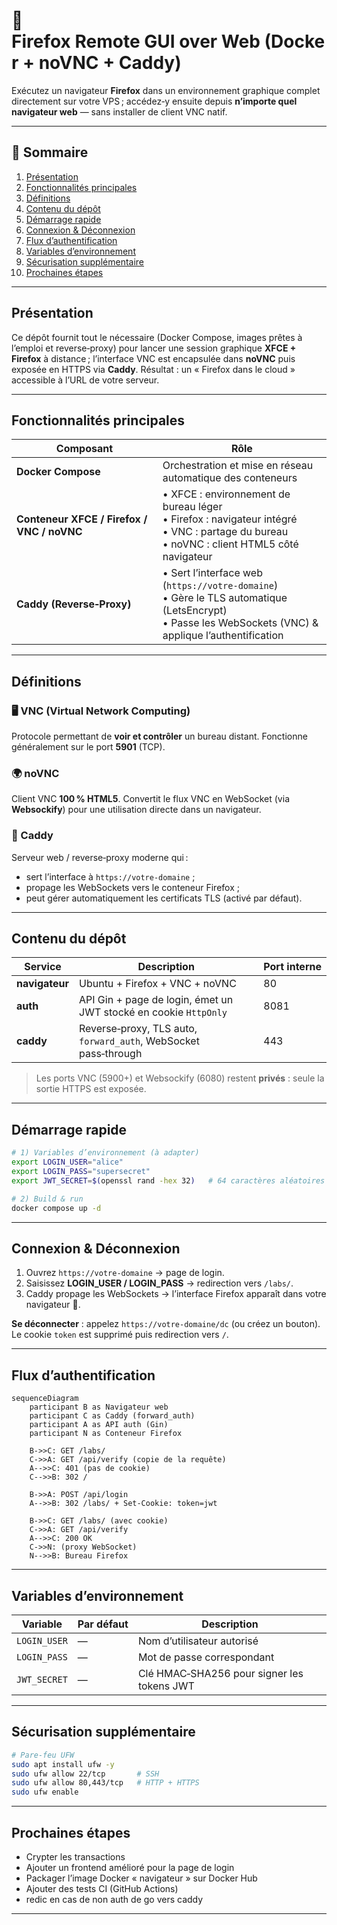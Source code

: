 # 🦊 Firefox Remote GUI over Web (Docker + noVNC + Caddy)

Exécutez un navigateur **Firefox** dans un environnement graphique complet directement sur votre VPS ; accédez‑y ensuite depuis **n’importe quel navigateur web** — sans installer de client VNC natif.

---

## 📑 Sommaire

1. [Présentation](#présentation)
2. [Fonctionnalités principales](#fonctionnalités-principales)
3. [Définitions](#définitions)
4. [Contenu du dépôt](#contenu-du-dépôt)
5. [Démarrage rapide](#démarrage-rapide)
6. [Connexion & Déconnexion](#connexion--déconnexion)
7. [Flux d’authentification](#flux-dauthentification)
8. [Variables d’environnement](#variables-denvironnement)
9. [Sécurisation supplémentaire](#sécurisation-supplémentaire)
10. [Prochaines étapes](#prochaines-étapes)

---

## Présentation

Ce dépôt fournit tout le nécessaire (Docker Compose, images prêtes à l’emploi et reverse‑proxy) pour lancer une session graphique **XFCE + Firefox** à distance ; l’interface VNC est encapsulée dans **noVNC** puis exposée en HTTPS via **Caddy**. Résultat : un « Firefox dans le cloud » accessible à l’URL de votre serveur.

---

## Fonctionnalités principales

| Composant | Rôle |
|-----------|------|
| **Docker Compose** | Orchestration et mise en réseau automatique des conteneurs |
| **Conteneur XFCE / Firefox / VNC / noVNC** | • XFCE : environnement de bureau léger<br>• Firefox : navigateur intégré<br>• VNC : partage du bureau<br>• noVNC : client HTML5 côté navigateur |
| **Caddy (Reverse‑Proxy)** | • Sert l’interface web (<code>https://votre‑domaine</code>)<br>• Gère le TLS automatique (LetsEncrypt)<br>• Passe les WebSockets (VNC) & applique l’authentification |

---

## Définitions

### 🖥️ VNC (Virtual Network Computing)
Protocole permettant de **voir et contrôler** un bureau distant. Fonctionne généralement sur le port **5901** (TCP).

### 🌍 noVNC
Client VNC **100 % HTML5**. Convertit le flux VNC en WebSocket (via **Websockify**) pour une utilisation directe dans un navigateur.

### 🧰 Caddy
Serveur web / reverse‑proxy moderne qui :

* sert l’interface à <code>https://votre‑domaine</code> ;
* propage les WebSockets vers le conteneur Firefox ;
* peut gérer automatiquement les certificats TLS (activé par défaut).

---

## Contenu du dépôt

| Service | Description | Port interne |
|---------|-------------|--------------|
| **navigateur** | Ubuntu + Firefox + VNC + noVNC | 80 |
| **auth** | API Gin + page de login, émet un JWT stocké en cookie <code>HttpOnly</code> | 8081 |
| **caddy** | Reverse‑proxy, TLS auto, <code>forward_auth</code>, WebSocket pass‑through | 443 |

> Les ports VNC (5900+) et Websockify (6080) restent **privés** : seule la sortie HTTPS est exposée.

---

## Démarrage rapide

```bash
# 1) Variables d’environnement (à adapter)
export LOGIN_USER="alice"
export LOGIN_PASS="supersecret"
export JWT_SECRET=$(openssl rand -hex 32)   # 64 caractères aléatoires

# 2) Build & run
docker compose up -d
```

---

## Connexion & Déconnexion

1. Ouvrez <code>https://votre‑domaine</code> → page de login.
2. Saisissez **LOGIN_USER / LOGIN_PASS** → redirection vers <code>/labs/</code>.
3. Caddy propage les WebSockets → l’interface Firefox apparaît dans votre navigateur 🎉.

**Se déconnecter** : appelez <code>https://votre‑domaine/dc</code> (ou créez un bouton). Le cookie <code>token</code> est supprimé puis redirection vers <code>/</code>.

---

## Flux d’authentification

```mermaid
sequenceDiagram
    participant B as Navigateur web
    participant C as Caddy (forward_auth)
    participant A as API auth (Gin)
    participant N as Conteneur Firefox

    B->>C: GET /labs/
    C->>A: GET /api/verify (copie de la requête)
    A-->>C: 401 (pas de cookie)
    C-->>B: 302 /

    B->>A: POST /api/login
    A-->>B: 302 /labs/ + Set-Cookie: token=jwt

    B->>C: GET /labs/ (avec cookie)
    C->>A: GET /api/verify
    A-->>C: 200 OK
    C->>N: (proxy WebSocket)
    N-->>B: Bureau Firefox
```

---

## Variables d’environnement

| Variable | Par défaut | Description |
|----------|------------|-------------|
| `LOGIN_USER` | — | Nom d’utilisateur autorisé |
| `LOGIN_PASS` | — | Mot de passe correspondant |
| `JWT_SECRET` | — | Clé HMAC‑SHA256 pour signer les tokens JWT |

---

## Sécurisation supplémentaire

```bash
# Pare‑feu UFW
sudo apt install ufw -y
sudo ufw allow 22/tcp       # SSH
sudo ufw allow 80,443/tcp   # HTTP + HTTPS
sudo ufw enable
```

---

## Prochaines étapes

* Crypter les transactions
* Ajouter un frontend amélioré pour la page de login
* Packager l’image Docker « navigateur » sur Docker Hub
* Ajouter des tests CI (GitHub Actions)
* redic en cas de non auth de go vers caddy

---

